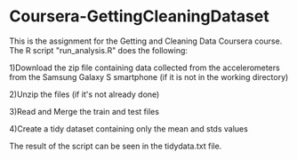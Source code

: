 # Coursera-GettingCleaningDataset

This is the assignment for the Getting and Cleaning Data Coursera course.
The R script "run_analysis.R" does the following:

  1)Download the zip file containing data collected from the accelerometers from the Samsung Galaxy S smartphone (if it is not in the       working directory)

  2)Unzip the files (if it's not already done)

  3)Read and Merge the train and test files

  4)Create a tidy dataset containing only the mean and stds values

The result of the script can be seen in the tidydata.txt file.
